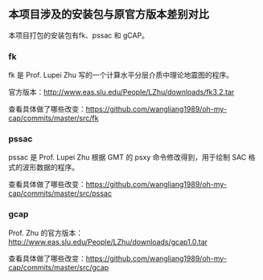## 本项目涉及的安装包与原官方版本差别对比

本项目打包的安装包有fk、pssac 和 gCAP。

### fk

fk 是 Prof. Lupei Zhu 写的一个计算水平分层介质中理论地震图的程序。

官方版本：http://www.eas.slu.edu/People/LZhu/downloads/fk3.2.tar

查看具体做了哪些改变：https://github.com/wangliang1989/oh-my-cap/commits/master/src/fk


### pssac

pssac 是 Prof. Lupei Zhu 根据 GMT 的 psxy 命令修改得到，用于绘制 SAC 格式的波形数据的程序。

查看具体做了哪些改变：https://github.com/wangliang1989/oh-my-cap/commits/master/src/pssac

### gcap

Prof. Zhu 的官方版本：http://www.eas.slu.edu/People/LZhu/downloads/gcap1.0.tar

查看具体做了哪些改变：https://github.com/wangliang1989/oh-my-cap/commits/master/src/gcap
